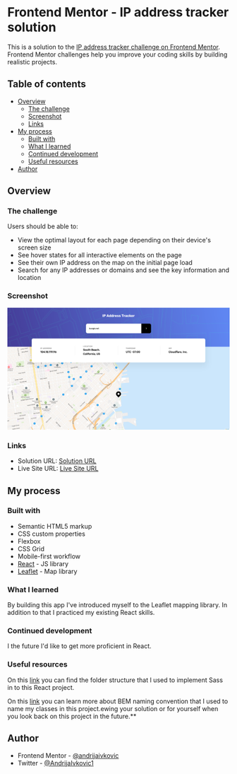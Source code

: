 # Frontend Mentor - IP address tracker solution

This is a solution to the [IP address tracker challenge on Frontend Mentor](https://www.frontendmentor.io/challenges/ip-address-tracker-I8-0yYAH0). Frontend Mentor challenges help you improve your coding skills by building realistic projects.

## Table of contents

- [Overview](#overview)
  - [The challenge](#the-challenge)
  - [Screenshot](#screenshot)
  - [Links](#links)
- [My process](#my-process)
  - [Built with](#built-with)
  - [What I learned](#what-i-learned)
  - [Continued development](#continued-development)
  - [Useful resources](#useful-resources)
- [Author](#author)

## Overview

### The challenge

Users should be able to:

- View the optimal layout for each page depending on their device's screen size
- See hover states for all interactive elements on the page
- See their own IP address on the map on the initial page load
- Search for any IP addresses or domains and see the key information and location

### Screenshot

![](./screenshot.png)

### Links

- Solution URL: [Solution URL](https://www.frontendmentor.io/solutions/ip-tracking-app-DeXUK80F9L)
- Live Site URL: [Live Site URL](https://ip-tracking-app-ai.netlify.app/)

## My process

### Built with

- Semantic HTML5 markup
- CSS custom properties
- Flexbox
- CSS Grid
- Mobile-first workflow
- [React](https://reactjs.org/) - JS library
- [Leaflet](https://leafletjs.com/) - Map library

### What I learned

By building this app I've introduced myself to the Leaflet mapping library. In addition to that I practiced my existing React skills.

### Continued development

I the future I'd like to get more proficient in React.

### Useful resources

On this [link](https://dev.to/gedalyakrycer/ohsnap-sass-folder-structure-for-react-483e) you can find the folder structure that I used to implement Sass in to this React project.

On this [link](http://getbem.com/) you can learn more about BEM naming convention that I used to name my classes in this project.ewing your solution or for yourself when you look back on this project in the future.\*\*

## Author

- Frontend Mentor - [@andrijaivkovic](https://www.frontendmentor.io/profile/andrijaivkovic)
- Twitter - [@AndrijaIvkovic1](https://twitter.com/AndrijaIvkovic1)
